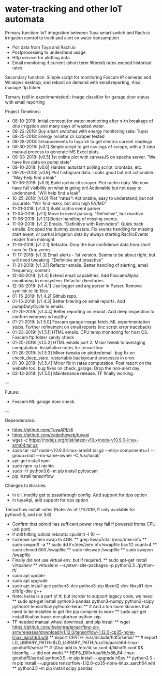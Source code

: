 # water-tracking and other IoT automata
Primary function:
IoT integration between Tuya smart switch and Rach.io irrigation control to track and alert on water consumption
* Poll data from Tuya and Rach.io
* Postprocessing to understand usage
* Http service for plotting data
* Email monitoring if current (short term filtered) rates exceed historical rates

Secondary function:
Simple script for monitoring Foscam IP cameras and Windows desktop, and reboot on demand with email reporting. Also manage ftp folder.

Ternary (still in experimentation):
Image classifier for garage door status with email reporting

Project Timelines:
* 08-10-2018: Initial concept for water-monitoring after n-th breakage of drip irrigation and many days of wasted water.
* 08-22-2018: Buy smart switches with energy monitoring (aka: Tuya)
* 08-25-2018: Energy monitor cli scraper tested
* 08-28-2018: Enhancements to tuya-cli to get electric current readings
* 08-30-2018: [v0.1]   Simple script to get csv logs of scrape, with a 3 step manual process to generate MS Excel plots.
* 09-03-2018: [v0.5]   1st online plot with canvasJS on apache server. "We have live data on pump state"
* 09-10-2018: [v0.6]   Harden: autostart polling script, crontabs, etc.
* 09-20-2018: [v0.8]   Plot histogram data. Looks good but not actionable. "May help find a leak"
* 10-06-2018: [v0.9]   Build rachio cli scraper. Plot rachio data. We now have full visibility on what is going on!
                       Actionable but not easy to understand. "Will help find a leak"
* 10-25-2018: [v1.0]   Plot "rates"! Actionable, easy to understand, but not accurate. "Will find leaks, but also high FA/MD"
* 11-01-2018: [v1.0.1] Build rachio event parser
* 11-04-2018: [v1.1]   Move to event parsing. "Definitive", but reactive.
* 11-06-2018: [v1.1.1] Better handling of missing events.
* 11-09-2018: [v1.2]   Emails. "Definitive with Reminders". Quick hack emails. Dropped the dummy zonestats.
                       Fix events handling for missing start event, or partial irrigation data by always starting RachioEvents reader from midnight.
* 11-16-2018: [v1.2.1] Refactor. Drop the low confidence data from short runs for Drip zones
* 11-17-2018: [v1.3]   Email alerts - 1st version. Seems to be about right, but will need tweaking. "Definitive and proactive"
* 11-21-2018: [v1.3.1] Refactor emails. Better handling of alerting, email frequency, content
* 12-08-2018: [v1.4]   Extend email capabilties. Add Foscam/Alpha monitoring to ecosystem. Refactor directories
* 12-08-2018: [v1.4.1] Use logger and arg parser in Parser. Remove symlink to lib files
* 01-15-2019: [v1.4.2] Github repo.
* 01-15-2019: [v1.4.3] Better filtering on email reports. Add pumpDutyCycle to emails.
* 01-20-2019: [v1.4.4] Better reporting on reboot. Add deep inspection to confirm windows is healthy
* 01-21-2019: [v1.5.0] Foscam garage image fetch. ML experimentation stubs.
                       Further refinement on email reports (inc script error traceback)
* 01-23-2019: [v1.5.1] HTML emails. CPU temp monitoring for host OS. Foscam ftp folder sanity check
* 01-25-2019: [v1.5.2] HTML emails part 2. Minor tweak to averaging computation. Installation notes for tensorflow
* 01-28-2019: [v1.5.3] Minor tweaks on plotter/email. bug fix on check_deep_state. restartable background processes in cron.
* 01-30-2019: [v1.5.4] Minor fix in rates computation. Post report on the website too. bug fixes on check_garage. Drop the non-alert day.
* 02-13-2019: [v1.5.5] Maintenance release. TF finally working.

--

Future:
* Foscam ML garage door check.

--

Dependencies:
* https://github.com/TuyaAPI/cli
* https://github.com/codetheweb/tuyapi
* wget -c https://nodejs.org/dist/latest-v10.x/node-v10.9.0-linux-arm64.tar.gz
* sudo tar -xzf node-v10.9.0-linux-arm64.tar.gz --strip-components=1 --group=root --no-same-owner -C /usr/local/
* apt-get install npm
* sudo npm -g i rachio
* sudo -H python3.6 -m pip install pyfoscam
* pip install tensorflow

Changes to libraries:
* In cli, modify get to passthrough config. Add support for dps option
* In tuyaApi, add support for dps option

Tensorflow install notes (Note: As of 1/1/2019, tf only available for python3.5, and not 3.6)
* Confirm that odroid has sufficent power (may fail if powered froma CPU usb port).
* If still hitting odroid reboots: cpulimit -l 10 -- <command>
* Increase system swap to 4GB.
** grep SwapTotal /proc/meminfo
** sudo swapoff -a
** sudo dd if=/dev/zero of=/swapfile bs=1G count=4
** sudo chmod 600 /swapfile
** sudo mkswap /swapfile
** sudo swapon /swapfile
* Finally did not use virtual env, but if required.
** sudo apt-get install virtualenv
** virtualenv --system-site-packages -p python3.5 ./python-tf/
* sudo apt update
* sudo apt upgrade
* sudo apt install gcc python3-dev python3-pip libxml2-dev libxslt1-dev zlib1g-dev g++
* Note: keras is a part of tf, but inorder to support legacy code, we need
** sudo apt-get install python3-pandas python3-numpy python3-scipy python3-tensorflow python3-keras
** \# And a ton more libraries that need to be installed to get the pip compiler to work
** sudo apt-get install libatlas-base-dev gfortran python-pip
* TF needed manual wheel download, and pip install
** wget https://github.com/lhelontra/tensorflow-on-arm/releases/download/v1.12.0/tensorflow-1.12.0-cp35-none-linux_aarch64.whl
** export CPATH=/usr/include/hdf5/serial/
** \# export LD_LIBRARY_PATH=$LD_LIBRARY_PATH:/usr/lib/aarch64-linux-gnu/hdf5/serial
** \# (Also add to /etc/ld.so.conf.d/libhdf5.conf && ldconfig --> did not work)
** HDF5_DIR=/usr/lib/x86_64-linux-gnu/hdf5/serial/ python3.5 -m pip install --upgrade h5py
** python3.5 -m pip install --upgrade tensorflow-1.12.0-cp35-none-linux_aarch64.whl
** python3.5 -m pip install scipy pandas

